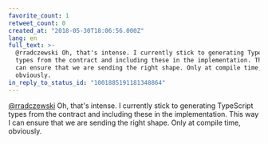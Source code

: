```yaml
---
favorite_count: 1
retweet_count: 0
created_at: "2018-05-30T18:06:56.000Z"
lang: en
full_text: >-
  @rradczewski Oh, that's intense. I currently stick to generating TypeScript
  types from the contract and including these in the implementation. This way I
  can ensure that we are sending the right shape. Only at compile time,
  obviously.
in_reply_to_status_id: "1001885191181348864"
---
```


[@rradczewski](https://twitter.com/rradczewski) Oh, that's intense. I currently
stick to generating TypeScript types from the contract and including these in
the implementation. This way I can ensure that we are sending the right shape.
Only at compile time, obviously.
